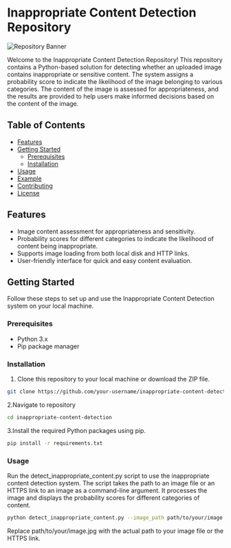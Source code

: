 # Inappropriate Content Detection Repository

![Repository Banner](repository_banner.png)

Welcome to the Inappropriate Content Detection Repository! This repository contains a Python-based solution for detecting whether an uploaded image contains inappropriate or sensitive content. The system assigns a probability score to indicate the likelihood of the image belonging to various categories. The content of the image is assessed for appropriateness, and the results are provided to help users make informed decisions based on the content of the image.

## Table of Contents

- [Features](#features)
- [Getting Started](#getting-started)
  - [Prerequisites](#prerequisites)
  - [Installation](#installation)
- [Usage](#usage)
- [Example](#example)
- [Contributing](#contributing)
- [License](#license)

## Features

- Image content assessment for appropriateness and sensitivity.
- Probability scores for different categories to indicate the likelihood of content being inappropriate.
- Supports image loading from both local disk and HTTP links.
- User-friendly interface for quick and easy content evaluation.

## Getting Started

Follow these steps to set up and use the Inappropriate Content Detection system on your local machine.

### Prerequisites

- Python 3.x
- Pip package manager

### Installation

1. Clone this repository to your local machine or download the ZIP file.

```bash
git clone https://github.com/your-username/inappropriate-content-detection.git
```
2.Navigate to repository

```bash
cd inappropriate-content-detection
```
3.Install the required Python packages using pip.

```bash
pip install -r requirements.txt
```
### Usage

Run the detect_inappropriate_content.py script to use the inappropriate content detection system. 
The script takes the path to an image file or an HTTPS link to an image as a command-line argument. 
It processes the image and displays the probability scores for different categories of content.

```bash
python detect_inappropriate_content.py --image_path path/to/your/image.jpg
```

Replace path/to/your/image.jpg with the actual path to your image file or the HTTPS link.

